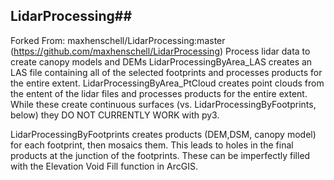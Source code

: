 ## LidarProcessing##

Forked From: maxhenschell/LidarProcessing:master  (https://github.com/maxhenschell/LidarProcessing)
Process lidar data to create canopy models and DEMs
LidarProcessingByArea_LAS creates an LAS file containing all of the selected footprints and processes products for the entire extent.
LidarProcessingByArea_PtCloud creates point clouds from the entent of the lidar files and processes products for the entire extent.
While these create continuous surfaces (vs. LidarProcessingByFootprints, below) they DO NOT CURRENTLY WORK with py3.

LidarProcessingByFootprints creates products (DEM,DSM, canopy model) for each footprint, then mosaics them. This leads to holes in the final products at the junction of the footprints. These can be imperfectly filled with the Elevation Void Fill function in ArcGIS.

